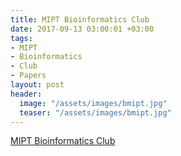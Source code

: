 ```yaml
---
title: MIPT Bioinformatics Club
date: 2017-09-13 03:00:01 +03:00
tags:
- MIPT
- Bioinformatics
- Club
- Papers
layout: post
header:
  image: "/assets/images/bmipt.jpg"
  teaser: "/assets/images/bmipt.jpg"
---
```


[MIPT Bioinformatics Club](http://vk.com/bioinfomipt)
